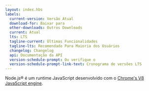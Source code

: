 ```yaml
---
layout: index.hbs
labels:
  current-version: Versão Atual
  download-for: Baixar para
  other-downloads: Outros Downloads
  current: Atual
  lts: LTS
  tagline-current: Últimas Funcionalidades
  tagline-lts: Recomendado Para Maioria dos Usuários
  changelog: Changelog
  api: Documentação da API
  version-schedule-prompt: Ou verifique o
  version-schedule-prompt-link-text: Cronograma de versões LTS
---
```


Node.js® é um runtime JavaScript desenvolvido com o [Chrome's V8 JavaScript engine](https://v8.dev/).
